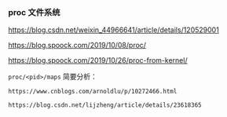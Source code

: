 ### proc 文件系统

https://blog.csdn.net/weixin_44966641/article/details/120529001

https://blog.spoock.com/2019/10/08/proc/

https://blog.spoock.com/2019/10/26/proc-from-kernel/

`proc/<pid>/maps` 简要分析：

```
https://www.cnblogs.com/arnoldlu/p/10272466.html

https://blog.csdn.net/lijzheng/article/details/23618365
```

